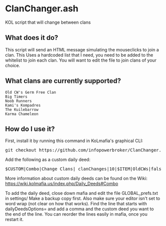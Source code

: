 # ClanChanger.ash
KOL script that will change between clans

What does it do?
----------------
This script will send an HTML message simulating the mouseclicks to join a clan. This Uses a hardcoded list that I need, you need to be added to the whitelist to join each clan. You will want to edit the file to join clans of your choice.

What clans are currently supported?
----------------
```
Old CW's Germ Free Clan
Big Timers
Noob Runners
Kami's Kompadres
The Kuilebarrow 
Karma Chameleon
```
How do I use it?
----------------
First, install it by running this command in KoLmafia's graphical CLI:

<pre>
git checkout https://github.com/infopowerbroker/ClanChanger.git release
</pre>

 
Add the following as a custom daily deed:
<pre>
$CUSTOM|Combo|Change Clans|_clanChanges|10|$ITEM|OldCWs|false|clanChanger.ash OldCW|$ITEM|Big Timers|false|clanChanger.ash BigTimers|$ITEM|Noob Runners|false|clanChanger.ash NoobRunner|$ITEM|KamisKompadres|false|clanChanger.ash Kompadres|$ITEM|Kuilebarrow|false|clanChanger.ash Kuilebarrow|$ITEM|Karma Chameleon|false|clanChanger.ash KarmaChameleon
</pre>

More information about custom daily deeds can be found on the Wiki: https://wiki.kolmafia.us/index.php/Daily_Deeds#Combo

To add the daily deed, close down mafia and edit the file GLOBAL_prefs.txt in settings/
Make a backup copy first. Also make sure your editor isn't set to word wrap (not clear on how that works).
Find the line that starts with dailyDeedsOptions= and add a comma and the custom deed you want to the end of the line. You can reorder the lines easily in mafia, once you restart it. 
